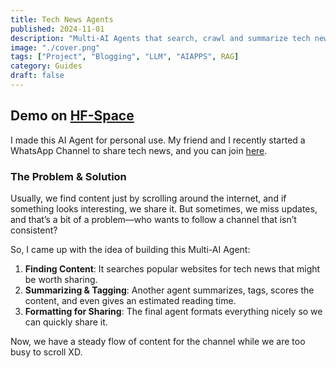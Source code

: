 ```yaml
---
title: Tech News Agents
published: 2024-11-01  
description: "Multi-AI Agents that search, crawl and summarize tech news on internet"  
image: "./cover.png"  
tags: ["Project", "Blogging", "LLM", "AIAPPS", RAG]  
category: Guides  
draft: false  
---
```


## Demo on [HF-Space](https://huggingface.co/spaces/saikanov/tech_news_agents)

I made this AI Agent for personal use. My friend and I recently started a WhatsApp Channel to share tech news, and you can join [here](https://whatsapp.com/channel/0029Vaoq9JP2Jl8KwDClXt10).

### The Problem & Solution
Usually, we find content just by scrolling around the internet, and if something looks interesting, we share it. But sometimes, we miss updates, and that’s a bit of a problem—who wants to follow a channel that isn’t consistent?

So, I came up with the idea of building this Multi-AI Agent:
1. **Finding Content**: It searches popular websites for tech news that might be worth sharing.
2. **Summarizing & Tagging**: Another agent summarizes, tags, scores the content, and even gives an estimated reading time.
3. **Formatting for Sharing**: The final agent formats everything nicely so we can quickly share it.

Now, we have a steady flow of content for the channel while we are too busy to scroll XD.

